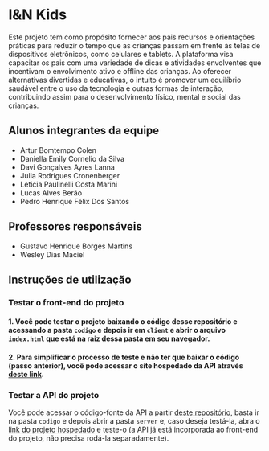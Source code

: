 # I&N Kids

Este projeto tem como propósito fornecer aos pais recursos e orientações práticas para reduzir o tempo que as crianças passam em frente às telas de dispositivos eletrônicos, como celulares e tablets. A plataforma visa capacitar os pais com uma variedade de dicas e atividades envolventes que incentivam o envolvimento ativo e offline das crianças. Ao oferecer alternativas divertidas e educativas, o intuito é promover um equilíbrio saudável entre o uso da tecnologia e outras formas de interação, contribuindo assim para o desenvolvimento físico, mental e social das crianças.

## Alunos integrantes da equipe

-   Artur Bomtempo Colen
-   Daniella Emily Cornelio da Silva
-   Davi Gonçalves Ayres Lanna
-   Julia Rodrigues Cronenberger
-   Leticia Paulinelli Costa Marini
-   ⁠Lucas Alves Berão
-   Pedro Henrique Félix Dos Santos

## Professores responsáveis

-   Gustavo Henrique Borges Martins
-   Wesley Dias Maciel

## Instruções de utilização

### Testar o front-end do projeto

#### 1. Você pode testar o projeto baixando o código desse repositório e acessando a pasta `codigo` e depois ir em `client` e abrir o arquivo `index.html` que está na raiz dessa pasta em seu navegador.

#### 2. Para simplificar o processo de teste e não ter que baixar o código (passo anterior), você pode acessar o site hospedado da API através [deste link](https://iandn-kids.vercel.app/).

### Testar a API do projeto

Você pode acessar o código-fonte da API a partir [deste repositório](https://github.com/ICEI-PUC-Minas-PPLCC-TI/ti-1-ppl-cc-m-20241-3-i-n-kids), basta ir na pasta `codigo` e depois abrir a pasta `server` e, caso deseja testá-la, abra o [link do projeto hospedado](https://iandn-kids.vercel.app/) e teste-o (a API já está incorporada ao front-end do projeto, não precisa rodá-la separadamente).
